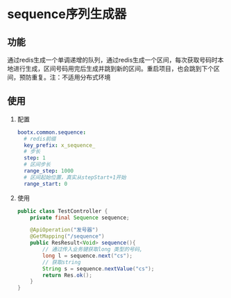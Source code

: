 # sequence序列生成器

## 功能
通过redis生成一个单调递增的队列，通过redis生成一个区间，每次获取号码时本地进行生成，区间号码用完后生成并跳到新的区间。重启项目，也会跳到下个区间，预防重复。注：不适用分布式环境
## 使用
1. 配置
    ```yaml
    bootx.common.sequence:
      # redis前缀
      key_prefix: x_sequence_
      # 步长
      step: 1
      # 区间步长
      range_step: 1000
      # 区间起始位置，真实从stepStart+1开始
      range_start: 0
    ```
2. 使用
    ```java
    public class TestController {
        private final Sequence sequence;
    
        @ApiOperation("发号器")
        @GetMapping("/sequence")
        public ResResult<Void> sequence(){
            // 通过传入业务键获取long 类型的号码,
            long l = sequence.next("cs");
            // 获取string
            String s = sequence.nextValue("cs");
            return Res.ok();
        }
    }
    ```
